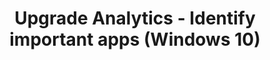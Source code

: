 ﻿---
title: Upgrade Analytics - Identify important apps (Windows 10)
redirect_url: upgrade-readiness-identify-apps.md
---

